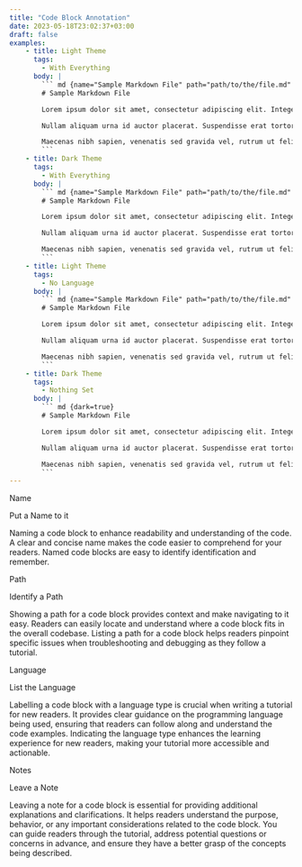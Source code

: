 ```yaml
---
title: "Code Block Annotation"
date: 2023-05-18T23:02:37+03:00
draft: false
examples:
    - title: Light Theme
      tags:
        - With Everything
      body: |
        ``` md {name="Sample Markdown File" path="path/to/the/file.md" note="Maecenas nibh sapien, venenatis sed gravida vel, rutrum ut felis. Orci varius natoque penatibus et magnis dis parturient montes, nascetur ridiculus mus.Maecenas nibh sapien, venenatis sed gravida vel, rutrum ut felis. Orci varius natoque penatibus et magnis dis parturient montes, nascetur ridiculus mus.Maecenas nibh sapien, venenatis sed gravida vel, rutrum ut felis. Orci varius natoque penatibus et magnis dis parturient montes, nascetur ridiculus mus." show_lang=true}
        # Sample Markdown File

        Lorem ipsum dolor sit amet, consectetur adipiscing elit. Integer ut tincidunt ipsum, id rhoncus nulla. 

        Nullam aliquam urna id auctor placerat. Suspendisse erat tortor, dapibus at lacus convallis, iaculis maximus dolor. 

        Maecenas nibh sapien, venenatis sed gravida vel, rutrum ut felis. Orci varius natoque penatibus et magnis dis parturient montes, nascetur ridiculus mus.
        ```
    - title: Dark Theme
      tags:
        - With Everything
      body: |
        ``` md {name="Sample Markdown File" path="path/to/the/file.md" note="Maecenas nibh sapien, venenatis sed gravida vel, rutrum ut felis. Orci varius natoque penatibus et magnis dis parturient montes, nascetur ridiculus mus.Maecenas nibh sapien, venenatis sed gravida vel, rutrum ut felis. Orci varius natoque penatibus et magnis dis parturient montes, nascetur ridiculus mus.Maecenas nibh sapien, venenatis sed gravida vel, rutrum ut felis. Orci varius natoque penatibus et magnis dis parturient montes, nascetur ridiculus mus." show_lang=true dark=true}
        # Sample Markdown File

        Lorem ipsum dolor sit amet, consectetur adipiscing elit. Integer ut tincidunt ipsum, id rhoncus nulla. 

        Nullam aliquam urna id auctor placerat. Suspendisse erat tortor, dapibus at lacus convallis, iaculis maximus dolor. 

        Maecenas nibh sapien, venenatis sed gravida vel, rutrum ut felis. Orci varius natoque penatibus et magnis dis parturient montes, nascetur ridiculus mus.
        ```
    - title: Light Theme
      tags:
        - No Language
      body: |
        ``` md {name="Sample Markdown File" path="path/to/the/file.md" note="Maecenas nibh sapien, venenatis sed gravida vel, rutrum ut felis. Orci varius natoque penatibus et magnis dis parturient montes, nascetur ridiculus mus.Maecenas nibh sapien, venenatis sed gravida vel, rutrum ut felis. Orci varius natoque penatibus et magnis dis parturient montes, nascetur ridiculus mus.Maecenas nibh sapien, venenatis sed gravida vel, rutrum ut felis. Orci varius natoque penatibus et magnis dis parturient montes, nascetur ridiculus mus."}
        # Sample Markdown File

        Lorem ipsum dolor sit amet, consectetur adipiscing elit. Integer ut tincidunt ipsum, id rhoncus nulla. 

        Nullam aliquam urna id auctor placerat. Suspendisse erat tortor, dapibus at lacus convallis, iaculis maximus dolor. 

        Maecenas nibh sapien, venenatis sed gravida vel, rutrum ut felis. Orci varius natoque penatibus et magnis dis parturient montes, nascetur ridiculus mus.
        ```
    - title: Dark Theme
      tags:
        - Nothing Set
      body: |
        ``` md {dark=true}
        # Sample Markdown File

        Lorem ipsum dolor sit amet, consectetur adipiscing elit. Integer ut tincidunt ipsum, id rhoncus nulla. 

        Nullam aliquam urna id auctor placerat. Suspendisse erat tortor, dapibus at lacus convallis, iaculis maximus dolor. 

        Maecenas nibh sapien, venenatis sed gravida vel, rutrum ut felis. Orci varius natoque penatibus et magnis dis parturient montes, nascetur ridiculus mus.
        ```
---
```


<div class="section">
<p class="section-subtitle">Name</p>
<p class="section-title">Put a Name to it</p>
<p class="section-description">
Naming a code block to enhance readability and understanding of the code. A clear and concise name makes the code easier to comprehend for your readers. Named code blocks are easy to identify identification and remember.
</p>
</div>

<div class="section">
<p class="section-subtitle">Path</p>
<p class="section-title">Identify a Path</p>
<p class="section-description">
Showing a path for a code block provides context and make navigating to it easy. Readers can easily locate and understand where a code block fits in the overall codebase. Listing a path for a code block helps readers pinpoint specific issues when troubleshooting and debugging as they follow a tutorial. 
</p>
</div>

<div class="section">
<p class="section-subtitle">Language</p>
<p class="section-title">List the Language</p>
<p class="section-description">
Labelling a code block with a language type is crucial when writing a tutorial for new readers. It provides clear guidance on the programming language being used, ensuring that readers can follow along and understand the code examples. Indicating the language type enhances the learning experience for new readers, making your tutorial more accessible and actionable. 
</p>
</div>

<div class="section">
<p class="section-subtitle">Notes</p>
<p class="section-title">Leave a Note</p>
<p class="section-description">
Leaving a note for a code block is essential for providing additional explanations and clarifications. It helps readers understand the purpose, behavior, or any important considerations related to the code block. You can guide readers through the tutorial, address potential questions or concerns in advance, and ensure they have a better grasp of the concepts being described.
</p>
</div>